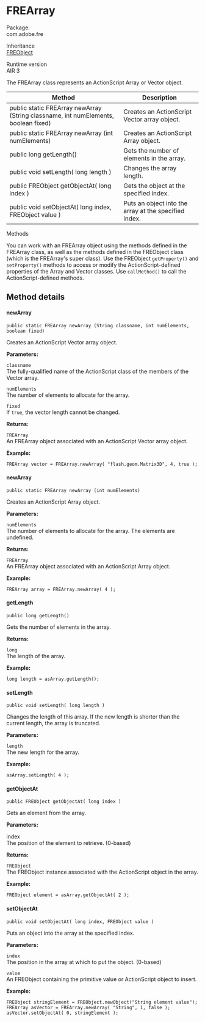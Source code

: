 # FREArray

Package:  
com.adobe.fre

Inheritance  
[FREObject](./freobject.md)

Runtime version  
AIR 3

The FREArray class represents an ActionScript Array or Vector object.

| Method                                                                             | Description                                           |
| ---------------------------------------------------------------------------------- | ----------------------------------------------------- |
| public static FREArray newArray (String classname, int numElements, boolean fixed) | Creates an ActionScript Vector array object.          |
| public static FREArray newArray (int numElements)                                  | Creates an ActionScript Array object.                 |
| public long getLength()                                                            | Gets the number of elements in the array.             |
| public void setLength( long length )                                               | Changes the array length.                             |
| public FREObject getObjectAt( long index )                                         | Gets the object at the specified index.               |
| public void setObjectAt( long index, FREObject value )                             | Puts an object into the array at the specified index. |

Methods

You can work with an FREArray object using the methods defined in the FREArray
class, as well as the methods defined in the FREObject class (which is the
FREArray's super class). Use the FREObject `getProperty()` and `setProperty()`
methods to access or modify the ActionScript-defined properties of the Array and
Vector classes. Use `callMethod()` to call the ActionScript-defined methods.

## Method details

#### newArray

    public static FREArray newArray (String classname, int numElements, boolean fixed)

Creates an ActionScript Vector array object.

**Parameters:**

`classname`  
The fully-qualified name of the ActionScript class of the members of the Vector
array.

`numElements`  
The number of elements to allocate for the array.

`fixed`  
If `true`, the vector length cannot be changed.

**Returns:**

`FREArray`  
An FREArray object associated with an ActionScript Vector array object.

**Example:**

    FREArray vector = FREArray.newArray( "flash.geom.Matrix3D", 4, true );

#### newArray

    public static FREArray newArray (int numElements)

Creates an ActionScript Array object.

**Parameters:**

`numElements`  
The number of elements to allocate for the array. The elements are undefined.

**Returns:**

`FREArray`  
An FREArray object associated with an ActionScript Array object.

**Example:**

    FREArray array = FREArray.newArray( 4 );

#### getLength

    public long getLength()

Gets the number of elements in the array.

**Returns:**

`long`  
The length of the array.

**Example:**

    long length = asArray.getLength();

#### setLength

    public void setLength( long length )

Changes the length of this array. If the new length is shorter than the current
length, the array is truncated.

**Parameters:**

`length`  
The new length for the array.

**Example:**

    asArray.setLength( 4 );

#### getObjectAt

    public FREObject getObjectAt( long index )

Gets an element from the array.

**Parameters:**

index  
The position of the element to retrieve. (0-based)

**Returns:**

`FREObject`  
The FREObject instance associated with the ActionScript object in the array.

**Example:**

    FREObject element = asArray.getObjectAt( 2 );

#### setObjectAt

    public void setObjectAt( long index, FREObject value )

Puts an object into the array at the specified index.

**Parameters:**

`index`  
The position in the array at which to put the object. (0-based)

`value`  
An FREObject containing the primitive value or ActionScript object to insert.

**Example:**

    FREObject stringElement = FREObject.newObject("String element value");
    FREArray asVector = FREArray.newArray( "String", 1, false );
    asVector.setObjectAt( 0, stringElement );
